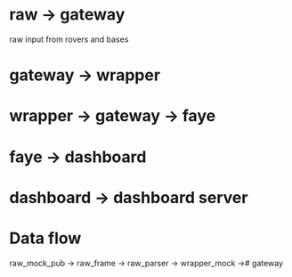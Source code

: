 # raw -> gateway
raw input from rovers and bases

# gateway -> wrapper

# wrapper -> gateway -> faye

# faye -> dashboard

# dashboard -> dashboard server


# Data flow
raw_mock_pub -> raw_frame -> raw_parser -> wrapper_mock -># gateway
